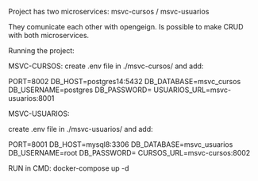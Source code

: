 Project has two microservices: msvc-cursos / msvc-usuarios

They comunicate each other with opengeign. Is possible to make
CRUD with both microservices.

Running the project:

MSVC-CURSOS:
create .env file in ./msvc-cursos/ and add:

PORT=8002
DB_HOST=postgres14:5432
DB_DATABASE=msvc_cursos
DB_USERNAME=postgres
DB_PASSWORD=
USUARIOS_URL=msvc-usuarios:8001

MSVC-USUARIOS:

create .env file in ./msvc-usuarios/ and add:

PORT=8001
DB_HOST=mysql8:3306
DB_DATABASE=msvc_usuarios
DB_USERNAME=root
DB_PASSWORD=
CURSOS_URL=msvc-cursos:8002

RUN in CMD:
docker-compose up -d

